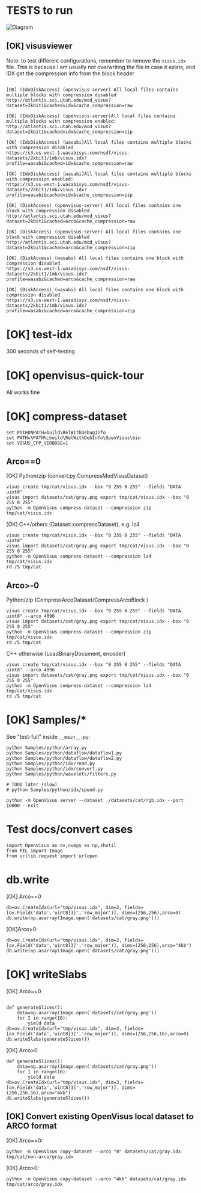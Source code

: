 # TESTS to run


![Diagram](https://raw.githubusercontent.com/sci-visus/OpenVisus/master/docs/compression.png)

## [OK] visusviewer 

Note: to test different configurations, remember to remove the `visus.idx` file.
This is because I am usually not overwriting the file in case it exists, and IDX get the compression
info from the block header

```

[OK] (IdxDiskAccess) (openvisus-server) All local files contains multiple blocks with compression disabled
http://atlantis.sci.utah.edu/mod_visus?dataset=2kbit1&cached=idx&cache_compression=raw

[OK] (IdxDiskAccess) (openvisus-server)All local files contains multiple blocks with compression enabled:
http://atlantis.sci.utah.edu/mod_visus?dataset=2kbit1&cached=idx&cache_compression=zip

[OK] (IdxDiskAccess) (wasabi)All local files contains multiple blocks with compression disabled
https://s3.us-west-1.wasabisys.com/nsdf/visus-datasets/2kbit1/1mb/visus.idx?profile=wasabi&cached=idx&cache_compression=raw

[OK] (IdxDiskAccess) (wasabi)All local files contains multiple blocks with compression enabled:
https://s3.us-west-1.wasabisys.com/nsdf/visus-datasets/2kbit1/1mb/visus.idx?profile=wasabi&cached=idx&cache_compression=zip

[OK] (DiskAccess) (openvisus-server) All local files contains one block with compression disabled 
http://atlantis.sci.utah.edu/mod_visus?dataset=2kbit1&cached=arco&cache_compression=raw

[OK] (DiskAccess) (openvisus-server) All local files contains one block with compression disabled 
http://atlantis.sci.utah.edu/mod_visus?dataset=2kbit1&cached=arco&cache_compression=zip

[OK] (DiskAccess) (wasabi) All local files contains one block with compression disabled
https://s3.us-west-1.wasabisys.com/nsdf/visus-datasets/2kbit1/1mb/visus.idx?profile=wasabi&cached=arco&cache_compression=raw

[OK] (DiskAccess) (wasabi) All local files contains one block with compression disabled
https://s3.us-west-1.wasabisys.com/nsdf/visus-datasets/2kbit1/1mb/visus.idx?profile=wasabi&cached=arco&cache_compression=zip

```

# [OK] test-idx 

300 seconds of self-testing


# [OK] openvisus-quick-tour

All works fine


# [OK] compress-dataset 

```
set PYTHONPATH=build\RelWithDebugInfo
set PATH=%PATH%;build\RelWithDebInfo\OpenVisus\bin
set VISUS_CPP_VERBOSE=1
```

## Arco==0

[OK] Python/zip (convert.py CompressModVisusDataset)

```
visus create tmp/cat/visus.idx --box "0 255 0 255" --fields "DATA uint8"
visus import datasets/cat/gray.png export tmp/cat/visus.idx --box "0 255 0 255" 
python -m OpenVisus compress-dataset --compression zip tmp/cat/visus.idx
```

[OK] C++/others (Dataset::compressDataset), e.g. lz4

```
visus create tmp/cat/visus.idx --box "0 255 0 255" --fields "DATA uint8"
visus import datasets/cat/gray.png export tmp/cat/visus.idx --box "0 255 0 255" 
python -m OpenVisus compress-dataset --compression lz4  tmp/cat/visus.idx
rd /S tmp/cat
```

## Arco>-0

Python/zip (CompressArcoDataset/CompressArcoBlock )

```
visus create tmp/cat/visus.idx --box "0 255 0 255" --fields "DATA uint8" --arco 4096
visus import datasets/cat/gray.png export tmp/cat/visus.idx --box "0 255 0 255" 
python -m OpenVisus compress-dataset --compression zip tmp/cat/visus.idx
rd /S tmp/cat
```

C++ otherwise (LoadBinaryDocument, encoder)

```
visus create tmp/cat/visus.idx --box "0 255 0 255" --fields "DATA uint8" --arco 4096
visus import datasets/cat/gray.png export tmp/cat/visus.idx --box "0 255 0 255" 
python -m OpenVisus compress-dataset --compression lz4 tmp/cat/visus.idx
rd /S tmp/cat
```

# [OK] Samples/*

See "test-full" inside `__main__.py`:

```
python Samples/python/array.py
python Samples/python/dataflow/dataflow1.py
python Samples/python/dataflow/dataflow2.py
python Samples/python/idx/read.py
python Samples/python/idx/convert.py 
python Samples/python/wavelets/filters.py

# TODO later (slow)
# python Samples/python/idx/speed.py

python -m OpenVisus server --dataset ./datasets/cat/rgb.idx --port 10000 --exit
```

#  Test docs/convert cases

```
import OpenVisus as ov,numpy as np,shutil
from PIL import Image
from urllib.request import urlopen
```

# db.write

[OK] Arco==0

```
db=ov.CreateIdx(url="tmp/visus.idx", dim=2, fields=[ov.Field('data','uint8[3]','row_major')], dims=(256,256),arco=0)
db.write(np.asarray(Image.open('datasets/cat/gray.png')))
```

[OK]Arco>0:

```
db=ov.CreateIdx(url="tmp/visus.idx", dim=2, fields=[ov.Field('data','uint8[3]','row_major')], dims=(256,256),arco="4kb")
db.write(np.asarray(Image.open('datasets/cat/gray.png')))
```

# [OK] writeSlabs

[OK] Arco==0

```

def generateSlices(): 
	data=np.asarray(Image.open('datasets/cat/gray.png'))
	for I in range(16): 
		yield data
db=ov.CreateIdx(url="tmp/visus.idx", dim=3, fields=[ov.Field('data','uint8[3]','row_major')], dims=(256,256,16),arco=0)
db.writeSlabs(generateSlices())
```

[OK] Arco>0

```
def generateSlices(): 
	data=np.asarray(Image.open('datasets/cat/gray.png'))
	for I in range(16): 
		yield data
db=ov.CreateIdx(url="tmp/visus.idx", dim=3, fields=[ov.Field('data','uint8[3]','row_major')], dims=(256,256,16),arco="4kb")
db.writeSlabs(generateSlices())
```

## [OK] Convert existing OpenVisus local dataset to ARCO format

[OK] Arco==0:

```
python -m OpenVisus copy-dataset --arco "0" datasets/cat/gray.idx tmp/cat/non-arco/gray.idx 
```

[OK] Arco>0:

```
python -m OpenVisus copy-dataset --arco "4kb" datasets/cat/gray.idx tmp/cat/arco/gray.idx 
```
